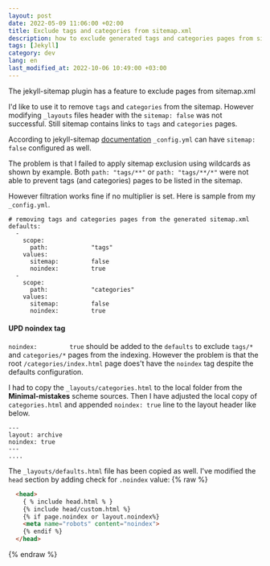 ```yaml
---
layout: post
date: 2022-05-09 11:06:00 +02:00
title: Exclude tags and categories from sitemap.xml
description: how to exclude generated tags and categories pages from sitemap.xml jekyll
tags: [Jekyll]
category: dev
lang: en
last_modified_at: 2022-10-06 10:49:00 +03:00
---
```


The jekyll-sitemap plugin has a feature to exclude pages from sitemap.xml

I'd like to use it to remove `tags` and `categories` from the sitemap.
However modifying  `_layouts` files header with the `sitemap: false` was not successful.
Still sitemap contains links to `tags` and `categories` pages.

According to jekyll-sitemap [documentation](https://github.com/jekyll/jekyll-sitemap#exclusions) `_config.yml` can have `sitemap: false` configured as well.

The problem is that I failed to apply sitemap exclusion using wildcards as shown by example.
Both `path: "tags/**"` or `path: "tags/**/*"` were not able to prevent tags (and categories) pages to be listed in the sitemap.

However filtration works fine if no multiplier is set. 
Here is sample from my `_config.yml`.

```
# removing tags and categories pages from the generated sitemap.xml
defaults:
  -
    scope:
      path:            "tags"
    values:
      sitemap:         false
      noindex:         true
  -
    scope:
      path:            "categories"
    values:
      sitemap:         false
      noindex:         true
```

#### UPD noindex tag
`noindex:         true` should be added to the `defaults` to exclude `tags/*` and `categories/*` pages from the indexing.
However the problem is that the root `/categories/index.html` page does't have the `noindex` tag despite the defaults configuration.

I had to copy the `_layouts/categories.html` to the local folder from the **Minimal-mistakes** scheme sources.
Then I have adjusted the local copy of `categories.html` and appended `noindex: true` line to the layout header like below.

```
---
layout: archive
noindex: true
---
....
```

The `_layouts/defaults.html` file has been copied as well.
I've modified the `head` section by adding check for `.noindex` value:
{% raw %}
```html
  <head>
    { % include head.html % } 
    {% include head/custom.html %}
    {% if page.noindex or layout.noindex%}
    <meta name="robots" content="noindex">
    {% endif %}
  </head>
``` 
{% endraw %}

